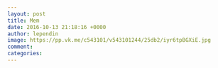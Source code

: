 ```yaml
--- 
layout: post 
title: Mem 
date: 2016-10-13 21:18:16 +0000 
author: lependin 
image: https://pp.vk.me/c543101/v543101244/25db2/iyr6tpBGXiE.jpg
comment: 
categories: 
---
```

